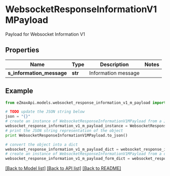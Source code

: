 # WebsocketResponseInformationV1MPayload

Payload for Websocket Information V1

## Properties

Name | Type | Description | Notes
------------ | ------------- | ------------- | -------------
**s_information_message** | **str** | Information message | 

## Example

```python
from eZmaxApi.models.websocket_response_information_v1_m_payload import WebsocketResponseInformationV1MPayload

# TODO update the JSON string below
json = "{}"
# create an instance of WebsocketResponseInformationV1MPayload from a JSON string
websocket_response_information_v1_m_payload_instance = WebsocketResponseInformationV1MPayload.from_json(json)
# print the JSON string representation of the object
print WebsocketResponseInformationV1MPayload.to_json()

# convert the object into a dict
websocket_response_information_v1_m_payload_dict = websocket_response_information_v1_m_payload_instance.to_dict()
# create an instance of WebsocketResponseInformationV1MPayload from a dict
websocket_response_information_v1_m_payload_form_dict = websocket_response_information_v1_m_payload.from_dict(websocket_response_information_v1_m_payload_dict)
```
[[Back to Model list]](../README.md#documentation-for-models) [[Back to API list]](../README.md#documentation-for-api-endpoints) [[Back to README]](../README.md)


